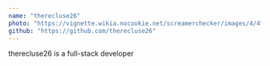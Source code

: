 ```yaml
---
name: "therecluse26"
photo: "https://vignette.wikia.nocookie.net/screamerchecker/images/4/4f/Brownchewinggum.jpg/revision/latest?cb=20190416104401"
github: "https://github.com/therecluse26"
---
```

therecluse26 is a full-stack developer
